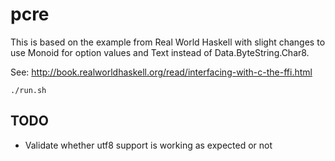 # pcre

This is based on the example from Real World Haskell with slight changes to use
Monoid for option values and Text instead of Data.ByteString.Char8.

See: http://book.realworldhaskell.org/read/interfacing-with-c-the-ffi.html

```
./run.sh
```

## TODO

* Validate whether utf8 support is working as expected or not
